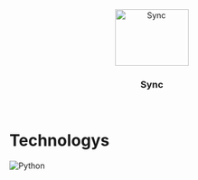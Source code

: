 <div align="center">
  <a href="https://github.com/CVTenorio/Sync">
  <!-- TODO: If you want to add logo or banner you can add it here -->
    <img src="./assets/img/" alt="Sync" width="130" height="100">
  </a>
<!-- TODO: Change Title to the name of the title of your Project -->
  <h3 align="center">Sync</h3>
</div>
<!-- TODO: Make a short description -->
<div align="center">
</div>
<br />

# Technologys
![Python](https://img.shields.io/badge/Python-yellow?style=for-the-badge&logo=python&logoColor=black)

